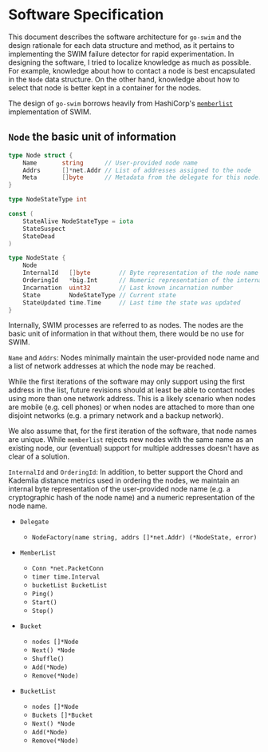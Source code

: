 # Software Specification

This document describes the software architecture for `go-swim` and the design rationale for each data structure and method, as it pertains to implementing the SWIM failure detector for rapid experimentation. In designing the software, I tried to localize knowledge as much as possible. For example, knowledge about how to contact a node is best encapsulated in the `Node` data structure. On the other hand, knowledge about how to select that node is better kept in a container for the nodes.

The design of `go-swim` borrows heavily from HashiCorp's [`memberlist`][memberlist] implementation of SWIM.


## `Node` the basic unit of information

```go
type Node struct {
    Name       string      // User-provided node name
    Addrs      []*net.Addr // List of addresses assigned to the node
    Meta       []byte      // Metadata from the delegate for this node.
}

type NodeStateType int

const (
    StateAlive NodeStateType = iota
    StateSuspect
    StateDead
)

type NodeState {
    Node
    InternalId   []byte        // Byte representation of the node name
    OrderingId   *big.Int      // Numeric representation of the internal ID
    Incarnation  uint32        // Last known incarnation number
    State        NodeStateType // Current state
    StateUpdated time.Time     // Last time the state was updated
}
```

Internally, SWIM processes are referred to as nodes. The nodes are the basic unit of information in that without them, there would be no use for SWIM.

`Name` and `Addrs`: Nodes minimally maintain the user-provided node name and a list of network addresses at which the node may be reached.

While the first iterations of the software may only support using the first address in the list, future revisions should at least be able to contact nodes using more than one network address. This is a likely scenario when nodes are mobile (e.g. cell phones) or when nodes are attached to more than one disjoint networks (e.g. a primary network and a backup network).

We also assume that, for the first iteration of the software, that node names are unique. While `memberlist` rejects new nodes with the same name as an existing node, our (eventual) support for multiple addresses doesn't have as clear of a solution.

`InternalId` and `OrderingId`: In addition, to better support the Chord and Kademlia distance metrics used in ordering the nodes, we maintain an internal byte representation of the user-provided node name (e.g. a cryptographic hash of the node name) and a numeric representation of the node name.

- `Delegate`
    + `NodeFactory(name string, addrs []*net.Addr) (*NodeState, error)`

- `MemberList`
    + `Conn *net.PacketConn`
    + `timer time.Interval`
    + `bucketList BucketList`
    + `Ping()`
    + `Start()`
    + `Stop()`
- `Bucket`
    + `nodes []*Node`
    + `Next() *Node`
    + `Shuffle()`
    + `Add(*Node)`
    + `Remove(*Node)`
- `BucketList`
    + `nodes []*Node`
    + `Buckets []*Bucket`
    + `Next() *Node`
    + `Add(*Node)`
    + `Remove(*Node)`


[memberlist]: https://github.com/hashicorp/memberlist
